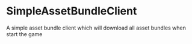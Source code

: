 # SimpleAssetBundleClient
A simple asset bundle client which will download all asset bundles when start the game

